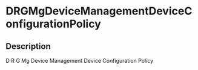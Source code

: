 
# DRGMgDeviceManagementDeviceConfigurationPolicy

## Description

D R G Mg Device Management Device Configuration Policy
